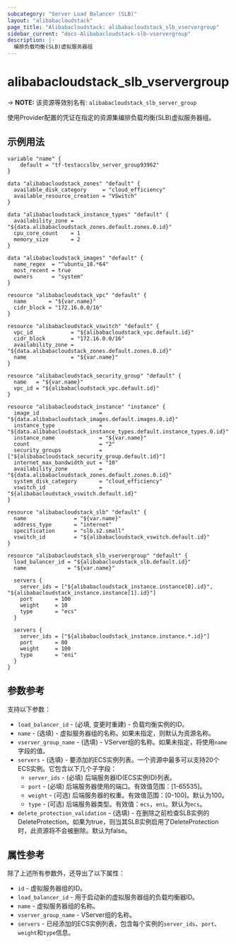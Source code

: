 ```yaml
---
subcategory: "Server Load Balancer (SLB)"
layout: "alibabacloudstack"
page_title: "Alibabacloudstack: alibabacloudstack_slb_vservergroup"
sidebar_current: "docs-Alibabacloudstack-slb-vservergroup"
description: |- 
  编排负载均衡(SLB)虚拟服务器组
---
```


# alibabacloudstack_slb_vservergroup
-> **NOTE:** 该资源等效别名有: `alibabacloudstack_slb_server_group`

使用Provider配置的凭证在指定的资源集编排负载均衡(SLB)虚拟服务器组。

## 示例用法

```hcl
variable "name" {
    default = "tf-testaccslbv_server_group93962"
}

data "alibabacloudstack_zones" "default" {
  available_disk_category     = "cloud_efficiency"
  available_resource_creation = "VSwitch"
}

data "alibabacloudstack_instance_types" "default" {
  availability_zone = "${data.alibabacloudstack_zones.default.zones.0.id}"
  cpu_core_count    = 1
  memory_size       = 2
}

data "alibabacloudstack_images" "default" {
  name_regex  = "^ubuntu_18.*64"
  most_recent = true
  owners      = "system"
}

resource "alibabacloudstack_vpc" "default" {
  name       = "${var.name}"
  cidr_block = "172.16.0.0/16"
}

resource "alibabacloudstack_vswitch" "default" {
  vpc_id            = "${alibabacloudstack_vpc.default.id}"
  cidr_block        = "172.16.0.0/16"
  availability_zone = "${data.alibabacloudstack_zones.default.zones.0.id}"
  name              = "${var.name}"
}

resource "alibabacloudstack_security_group" "default" {
  name   = "${var.name}"
  vpc_id = "${alibabacloudstack_vpc.default.id}"
}

resource "alibabacloudstack_instance" "instance" {
  image_id                   = "${data.alibabacloudstack_images.default.images.0.id}"
  instance_type              = "${data.alibabacloudstack_instance_types.default.instance_types.0.id}"
  instance_name              = "${var.name}"
  count                      = "2"
  security_groups            = ["${alibabacloudstack_security_group.default.id}"]
  internet_max_bandwidth_out = "10"
  availability_zone          = "${data.alibabacloudstack_zones.default.zones.0.id}"
  system_disk_category       = "cloud_efficiency"
  vswitch_id                 = "${alibabacloudstack_vswitch.default.id}"
}

resource "alibabacloudstack_slb" "default" {
  name               = "${var.name}"
  address_type       = "internet"
  specification      = "slb.s2.small"
  vswitch_id         = "${alibabacloudstack_vswitch.default.id}"
}

resource "alibabacloudstack_slb_vservergroup" "default" {
  load_balancer_id = "${alibabacloudstack_slb.default.id}"
  name             = "${var.name}"

  servers {
    server_ids = ["${alibabacloudstack_instance.instance[0].id}", "${alibabacloudstack_instance.instance[1].id}"]
    port       = 100
    weight     = 10
    type       = "ecs"
  }

  servers {
    server_ids = ["${alibabacloudstack_instance.instance.*.id}"]
    port       = 80
    weight     = 100
    type       = "eni"
  }
}
```

## 参数参考

支持以下参数：

* `load_balancer_id` - (必填, 变更时重建) - 负载均衡实例的ID。
* `name` - (选填) - 虚拟服务器组的名称。如果未指定，则默认为资源名称。
* `vserver_group_name` - (选填) - VServer组的名称。如果未指定，将使用`name`字段的值。
* `servers` - (选填) - 要添加的ECS实例列表。一个资源中最多可以支持20个ECS实例。它包含以下几个子字段：
  * `server_ids` - (必填) 后端服务器ID(ECS实例ID)列表。
  * `port` - (必填) 后端服务器使用的端口。有效值范围：[1-65535]。
  * `weight` - (可选) 后端服务器的权重。有效值范围：[0-100]。默认为100。
  * `type` - (可选) 后端服务器类型。有效值：`ecs`，`eni`。默认为`ecs`。
* `delete_protection_validation` - (选填) - 在删除之前检查SLB实例的DeleteProtection。如果为true，则当其SLB实例启用了DeleteProtection时，此资源将不会被删除。默认为false。

## 属性参考

除了上述所有参数外，还导出了以下属性：

* `id` - 虚拟服务器组的ID。
* `load_balancer_id` - 用于启动新的虚拟服务器组的负载均衡器ID。
* `name` - 虚拟服务器组的名称。
* `vserver_group_name` - VServer组的名称。
* `servers` - 已经添加的ECS实例列表，包含每个实例的`server_ids`、`port`、`weight`和`type`信息。